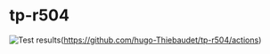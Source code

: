 # tp-r504
![Test results](https://github.com/hugo-Thiebaudet/tp-r504/actions/workflows/pytest.yml/badge.svg)(https://github.com/hugo-Thiebaudet/tp-r504/actions)